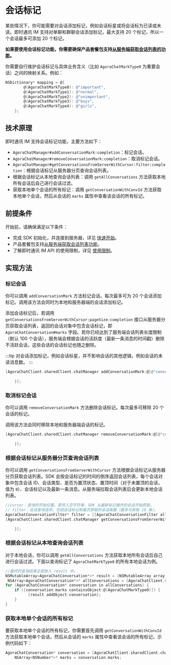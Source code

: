 # 会话标记

<Toc />

某些情况下，你可能需要对会话添加标记，例如会话标星或将会话标为已读或未读。即时通讯 IM 支持对单聊和群聊会话添加标记，最大支持 20 个标记，所以一个会话最多可添加 20 个标记。

**如果要使用会话标记功能，你需要确保产品套餐包支持[从服务端获取会话列表的功能](conversation_list.html#从服务器分页获取会话列表)。**

你需要自行维护会话标记与具体业务含义（比如 `AgoraChatMarkType0` 为重要会话）之间的映射关系。例如：

```objectivec
NSDictionary* mapping = @{
        @(AgoraChatMarkType0): @"important",
        @(AgoraChatMarkType1): @"normal",
        @(AgoraChatMarkType2): @"unimportant",
        @(AgoraChatMarkType3): @"boys",
        @(AgoraChatMarkType4): @"girls",
    };
```

## 技术原理

即时通讯 IM 支持会话标记功能，主要方法如下：

- `AgoraChatManager#addConversationMark:completion`：标记会话。
- `AgoraChatManager#removeConversationMark:completion`：取消标记会话。
- `AgoraChatManager#getConversationsFromServerWithCursor:filter:completion`：根据会话标记从服务器分页查询会话列表。
- 根据会话标记从本地查询会话列表：调用 `getAllConversations` 方法获取本地所有会话后自己进行会话过滤。
- 获取本地单个会话的所有标记：调用 `getConversationWithConvId` 方法获取本地单个会话，然后从会话的 `marks` 属性中查看该会话的所有标记。

## 前提条件

开始前，请确保满足以下条件：

- 完成 SDK 初始化，并连接到服务器，详见 [快速开始](quickstart.html)。
- 产品套餐包支持[从服务端获取会话列表功能](conversation_list#从服务器分页获取会话列表)。
- 了解即时通讯 IM API 的使用限制，详见 [使用限制](limitation.html)。

## 实现方法

### 标记会话

你可以调用 `addConversationMark` 方法标记会话。每次最多可为 20 个会话添加标记。调用该方法会同时为本地和服务器端的会话添加标记。

添加会话标记后，若调用 `getConversationsFromServerWithCursor:pageSize:completion` 接口从服务器分页获取会话列表，返回的会话对象中包含会话标记，即 `AgoraChatConversation#marks` 字段。若你已经达到了服务端会话列表长度限制（默认 100 个会话），服务端会根据会话的活跃度（最新一条消息的时间戳）删除不活跃会话，这些会话的会话标记也随之删除。

:::tip
对会话添加标记，例如会话标星，并不影响会话的其他逻辑，例如会话的未读消息数。
:::

```objectivec
[AgoraChatClient.sharedClient.chatManager addConversationMark:@[@"conversationId1"] mark:AgoraChatMarkType0 completion:^(AgoraChatError * _Nullable aError) {
            
    }];
```

### 取消标记会话

你可以调用 `removeConversationMark` 方法删除会话标记。每次最多可移除 20 个会话的标记。

调用该方法会同时移除本地和服务器端会话的标记。

```objectivec
[AgoraChatClient.sharedClient.chatManager removeConversationMark:@[@"conversationId1"] mark:AgoraChatMarkType0 completion:^(AgoraChatError * _Nullable aError) {
            
    }];
```

### 根据会话标记从服务器分页查询会话列表

你可以调用 `getConversationsFromServerWithCursor` 方法根据会话标记从服务器分页获取会话列表。SDK 会按会话标记的时间的倒序返回会话列表，每个会话对象中包含会话 ID、会话类型、是否为置顶状态、置顶时间（对于未置顶的会话，值为 `0`）、会话标记以及最新一条消息。从服务端拉取会话列表后会更新本地会话列表。


```objectivec
//cursor：查询的开始位置。若传入空字符串，SDK 从最新标记操作的会话开始获取。
// filter：会话查询选项，包括会话标记和每页获取的会话条数（最多可获取 10 条）。
AgoraChatConversationFilter* filter = [[AgoraChatConversationFilter alloc] initWithMark:AgoraChatMarkType0 pageSize:10];
[AgoraChatClient.sharedClient.chatManager getConversationsFromServerWithCursor:@"" filter:filter completion:^(AgoraChatCursorResult<AgoraChatConversation *> * _Nullable result, AgoraChatError * _Nullable error) {
            
    }];
```

### 根据会话标记从本地查询会话列表

对于本地会话，你可以调用 `getAllConversations` 方法获取本地所有会话后自己进行会话过滤。下面以查询标记了 `AgoraChatMarkType0` 的所有本地会话为例。

```objectivec
//最终的查询结果全部放入 result 中。
NSMutableArray<AgoraChatConversation*>* result = [NSMutableArray array];
 NSArray<AgoraChatConversation*>* allConversations = [AgoraChatClient.sharedClient.chatManager getAllConversations];
for (AgoraChatConversation* conversation in allConversations) {
    if ([conversation.marks containsObject:@(AgoraChatMarkType0)]) {
          [result addObject:conversation];
    }
}
```

### 获取本地单个会话的所有标记

要获取本地单个会话的所有标记，你需要首先调用 `getConversationWithConvId` 方法获取本地单个会话，然后从会话的 `marks` 属性中查看该会话的所有标记，示例代码如下：

```objectivec
AgoraChatConversation* conversation = [AgoraChatClient.sharedClient.chatManager getConversationWithConvId:@"conversationId"];
    NSArray<NSNumber*>* marks = conversation.marks;
```

